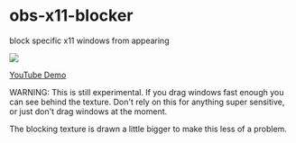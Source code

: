 
# obs-x11-blocker

block specific x11 windows from appearing

![](https://jb55.com/s/e507a7c2d8e7a110.png)

[YouTube Demo](https://www.youtube.com/watch?v=xPf-I9NQcnU)

WARNING: This is still experimental. If you drag windows fast enough you can see
behind the texture. Don't rely on this for anything super sensitive, or just
don't drag windows at the moment.

The blocking texture is drawn a little bigger to make this less of a problem.

